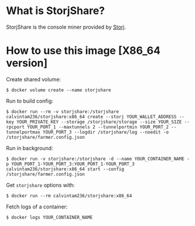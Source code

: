 # What is StorjShare?

StorjShare is the console miner provided by [Storj](https://github.com/Storj/storjshare-daemon).

# How to use this image [X86_64 version]

Create shared volume:

```console
$ docker volume create --name storjshare
```

Run to build config:

```console
$ docker run --rm -v storjshare:/storjshare calvintam236/storjshare:x86_64 create --storj YOUR_WALLET_ADDRESS --key YOUR_PRIVATE_KEY --storage /storjshare/storage --size YOUR_SIZE --rpcport YOUR_PORT_1 --maxtunnels 2 --tunnelportmin YOUR_PORT_2 --tunnelportmax YOUR_PORT_3 --logdir /storjshare/log --noedit -o /storjshare/farmer.config.json
```

Run in background:

```console
$ docker run -v storjshare:/storjshare -d --name YOUR_CONTAINER_NAME -p YOUR_PORT_1-YOUR_PORT_3:YOUR_PORT_1-YOUR_PORT_3 calvintam236/storjshare:x86_64 start --config /storjshare/farmer.config.json
```

Get `storjshare` options with:

```console
$ docker run --rm calvintam236/storjshare:x86_64
```

Fetch logs of a container:

```console
$ docker logs YOUR_CONTAINER_NAME
```
